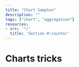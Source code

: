 ```yaml
---
title: "Chart Samples"
description: ""
tags: ["chart", "aggregation"]
resources:
- src: '*/'
  title: 'Section #:counter'
---
```


# Charts tricks
